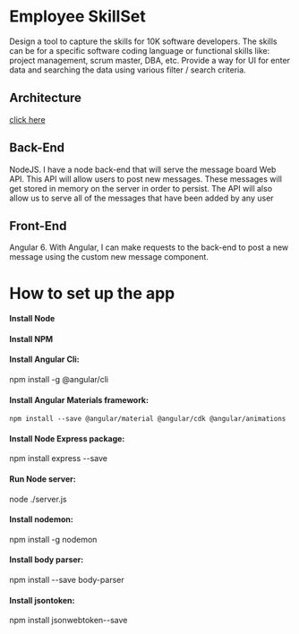 # Employee SkillSet

Design a tool to capture the skills for 10K software developers. The skills can be for a specific software coding language or functional skills like: project management, scrum master, DBA, etc. Provide a way for UI for enter data and searching the data using various filter / search criteria.

## Architecture 

[click here](https://www.dropbox.com/s/qpa177sacgwplx9/employeeSkillSet%20Architecture.png?dl=0)

## Back-End

NodeJS. I have a node back-end that will serve the message board Web API. This API will allow users to post new messages. These messages will get stored in memory on the server in order to persist. The API will also allow us to serve all of the messages that have been added by any user
  
## Front-End

Angular 6. With Angular, I can make requests to the back-end to post a new message using the custom new message component.

# How to set up the app

#### Install Node 
#### Install NPM
#### Install Angular Cli: 
  npm install -g @angular/cli

#### Install Angular Materials framework:
	npm install --save @angular/material @angular/cdk @angular/animations
  
#### Install Node Express package: 
  npm install express --save
  
#### Run Node server: 
  node ./server.js
  
#### Install nodemon: 
  npm install  -g nodemon

#### Install body parser: 
  npm install --save body-parser
  
#### Install jsontoken: 
 npm install jsonwebtoken--save
